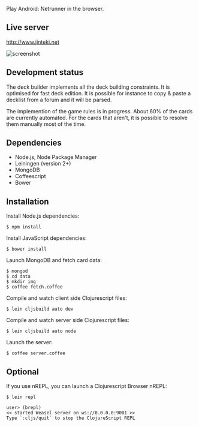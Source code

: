 Play Android: Netrunner in the browser.

## Live server

http://www.jinteki.net

![screenshot](https://dl.dropboxusercontent.com/u/5601199/screenshot.jpg)


## Development status

The deck builder implements all the deck building constraints. It is optimised for fast deck edition. It is possible for instance to copy & paste a decklist from a forum and it will be parsed.

The implemention of the game rules is in progress. About 60% of the cards are currently automated. For the cards that aren't, it is possible to resolve them manually most of the time.

[Card rules implementation status]: (https://www.dropbox.com/s/rpkhxafgile5spp/Cards%20status.xlsx)


## Dependencies

* Node.js, Node Package Manager
* Leiningen (version 2+)
* MongoDB
* Coffeescript
* Bower


## Installation

Install Node.js dependencies:

```
$ npm install
```

Install JavaScript dependencies:

```
$ bower install
```

Launch MongoDB and fetch card data:

```
$ mongod
$ cd data
$ mkdir img
$ coffee fetch.coffee
```

Compile and watch client side Clojurescript files:

```
$ lein cljsbuild auto dev
```

Compile and watch server side Clojurescript files:

```
$ lein cljsbuild auto node
```

Launch the server:

```
$ coffee server.coffee
```

## Optional

If you use nREPL, you can launch a Clojurescript Browser nREPL:

```
$ lein repl

user> (brepl)
<< started Weasel server on ws://0.0.0.0:9001 >>
Type `:cljs/quit` to stop the ClojureScript REPL
```
